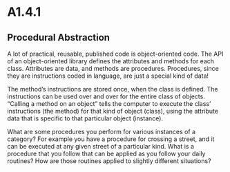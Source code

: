 # A1.4.1
## Procedural Abstraction

A lot of practical, reusable, published code is object-oriented code. The API of an object-oriented library defines the attributes and methods for each class. Attributes are data, and methods are procedures. Procedures, since they are instructions coded in language, are just a special kind of data!

The method’s instructions are stored once, when the class is defined. The instructions can be used over and over for the entire class of objects. “Calling a method on an object” tells the computer to execute the class’ instructions (the method) for that kind of object (class), using the attribute data that is specific to that particular object (instance).

What are some procedures you perform for various instances of a category? For example you have a procedure for crossing a street, and it can be executed at any given street of a particular kind. What is a procedure that you follow that can be applied as you follow your daily routines? How are those routines applied to slightly different situations?
